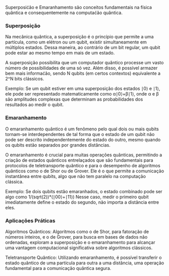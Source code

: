 Superposićão e Emaranhamento são conceitos fundamentais na física quântica e consequentemente na computaćão quântica.

### Superposição

Na mecânica quântica, a superposição é o princípio que permite a uma partícula, como um elétron ou um qubit, existir simultaneamente em múltiplos estados. Dessa maneira, ao contrário de um bit regular, um qubit pode estar ao mesmo tempo em mais de um estado.

A superposição possibilita que um computador quântico processe um vasto número de possibilidades de uma só vez. Além disso, é possível armazer bem mais informaćão, sendo N qubits (em certos contextos) equivalente a 2^N bits clássicos.

Exemplo: Se um qubit estiver em uma superposição dos estados ∣0⟩ e ∣1⟩, ele pode ser representado matematicamente como α∣0⟩+β∣1⟩, onde α e β são amplitudes complexas que determinam as probabilidades dos resultados ao medir o qubit.

### Emaranhamento

O emaranhamento quântico é um fenômeno pelo qual dois ou mais qubits tornam-se interdependentes de tal forma que o estado de um qubit não pode ser descrito independentemente do estado do outro, mesmo quando os qubits estão separados por grandes distâncias.

O emaranhamento é crucial para muitas operações quânticas, permitindo a criação de estados quânticos entrelaçados que são fundamentais para protocolos de teletransporte quântico e para o desempenho de algoritmos quânticos como o de Shor ou de Grover. Ele é o que permite a comunicação instantânea entre qubits, algo que não tem paralelo na computação clássica.

Exemplo: Se dois qubits estão emaranhados, o estado combinado pode ser algo como 1/(sqrt(2))*(∣00⟩+∣11⟩)
Nesse caso, medir o primeiro qubit imediatamente define o estado do segundo, não importa a distância entre eles.

### Aplicações Práticas

Algoritmos Quânticos: Algoritmos como o de Shor, para fatoração de números inteiros, e o de Grover, para busca em bases de dados não ordenadas, exploram a superposição e o emaranhamento para alcançar uma vantagem computacional significativa sobre algoritmos clássicos.

Teletransporte Quântico: Utilizando emaranhamento, é possível transferir o estado quântico de uma partícula para outra a uma distância, uma operação fundamental para a comunicação quântica segura.

